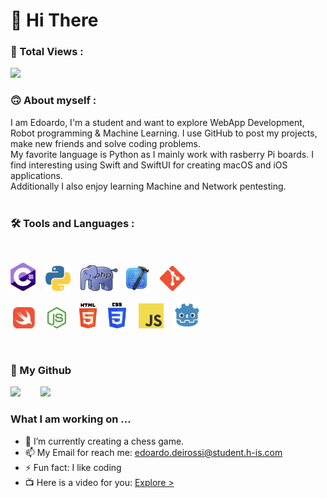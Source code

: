 # 👋 Hi There

### 👀 Total Views : 
<img src="https://profile-counter.glitch.me/EdoardoCoding1/count.svg">

### 🙃 About myself :
I am Edoardo, I'm a student and want to explore WebApp Development, Robot programming & Machine Learning. I use GitHub to post my projects, make new friends and solve coding problems.
<br>My favorite language is Python as I mainly work with rasberry Pi boards. I find interesting using Swift and SwiftUI for creating macOS and iOS applications.
<br>Additionally I also enjoy learning Machine and Network pentesting. 
<br><br>

### 🛠️ Tools and Languages :
<br>
<html>


<img src="CS.png" width="40px">&nbsp;&nbsp;&nbsp;
<img src="PYTHON.png" width="40px">&nbsp;&nbsp;&nbsp;
<img src="PHP.png" width="60px">&nbsp;&nbsp;
<img src="XCODE.png" width="40px">&nbsp;&nbsp;&nbsp;
<img src="GIT.png" width="40px">&nbsp;&nbsp;

&nbsp;<img src="SWIFT.png" width="35px">&nbsp;&nbsp;&nbsp;&nbsp;
<img src="NODEJS.png" width="30px">&nbsp;&nbsp;&nbsp;
<img src="HTML5.png" width="40px">&nbsp;&nbsp;&nbsp;<img src="CSS3.png" width="29px">&nbsp;&nbsp;&nbsp;&nbsp;
<img src="JS.png" width="40px">&nbsp;&nbsp;&nbsp;
<img src="GODOT.png" width="43px">&nbsp;&nbsp;

</html>

<br>

### 🐙 My Github

<img src="http://github-readme-streak-stats.herokuapp.com?user=EdoardoCoding1&theme=github-dark">&nbsp;&nbsp;&nbsp;&nbsp;&nbsp;&nbsp;&nbsp;&nbsp;<img src="https://github-readme-stats.vercel.app/api/top-langs/?username=EdoardoCoding1&layout=compact&theme=vision-friendly-dark">

### What I am working on ...

- 🔭 I’m currently creating a chess game.
- 📫 My Email for reach me: edoardo.deirossi@student.h-is.com
- ⚡ Fun fact: I like coding
- 📺 Here is a video for you: <a href="https://www.youtube.com/watch?v=4Jui6Prje6o">Explore ></a>
